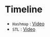 # Timeline
 * `Hashmap` :  [Video](https://youtu.be/KEs5UyBJ39g)
 * `STL` : [Video](https://youtu.be/RRVYpIET_RU)
 